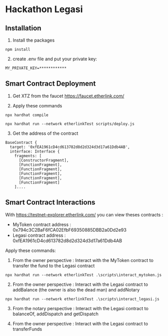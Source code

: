 # Hackathon Legasi

## Installation

1. Install the packages

`npm install`

2. create .env file and put your private key:

`MY_PRIVATE_KEY=************`

## Smart Contract Deployment

1. Get XTZ from the faucet https://faucet.etherlink.com/

2. Apply these commands

```
npx hardhat compile

npx hardhat run --network etherlinkTest scripts/deploy.js
```

3. Get the address of the contract
```
BaseContract {
  target: '0xfEA1961cD4cd613782d8d2d324d3d17a61Ddb4AB',
  interface: Interface {
    fragments: [
      [ConstructorFragment],
      [FunctionFragment],
      [FunctionFragment],
      [FunctionFragment],
      [FunctionFragment],
      [FunctionFragment]
    ]....
```

## Smart Contract Interactions

With https://testnet-explorer.etherlink.com/ you can view theses contracts :
- MyToken contract address : 0x794c3C2BaF6fCA02EfbF69350885DBB2a0Dd2e93
- Legasi contract address : 0xfEA1961cD4cd613782d8d2d324d3d17a61Ddb4AB

Apply these commands: 

1. From the owner perspective : Interact with the MyToken contract to transfer the fund to the Legasi contract

```
npx hardhat run --network etherlinkTest .\scripts\interact_mytoken.js
```

2. From the owner perspective : Interact with the Legasi contract to addBalance (the owner is also the dead man) and addNotary 

```
npx hardhat run --network etherlinkTest .\scripts\interact_legasi.js
```

3. From the notary perspective : Interact with the Legasi contract to balanceOf, addDispatch and getDispatch

4. From the owner perspective : Interact with the Legasi contract to transferFunds